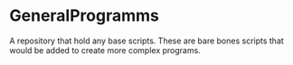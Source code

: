 # GeneralProgramms
A repository that hold any base scripts. These are bare bones scripts that would be added to create more complex programs.
